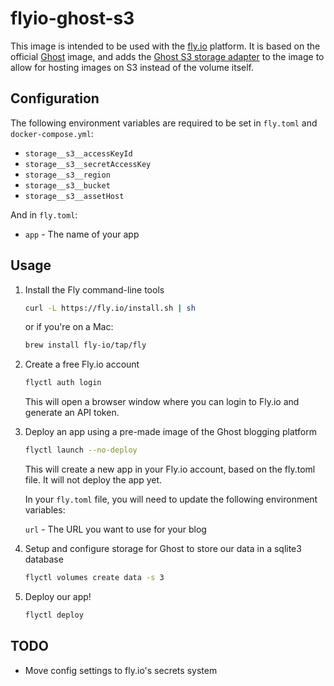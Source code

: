 # flyio-ghost-s3

This image is intended to be used with the [fly.io](https://fly.io) platform. It is based on the official [Ghost](https://hub.docker.com/_/ghost/) image, and adds the [Ghost S3 storage adapter](https://github.com/colinmeinke/ghost-storage-adapter-s3) to the image to allow for hosting images on S3 instead of the volume itself.

## Configuration

The following environment variables are required to be set in `fly.toml` and `docker-compose.yml`:

* `storage__s3__accessKeyId`
* `storage__s3__secretAccessKey`
* `storage__s3__region`
* `storage__s3__bucket`
* `storage__s3__assetHost`

And in `fly.toml`:

* `app` - The name of your app

## Usage

1. Install the Fly command-line tools

    ```bash
    curl -L https://fly.io/install.sh | sh
    ```

    or if you're on a Mac:

    ```bash
    brew install fly-io/tap/fly
    ```

2. Create a free Fly.io account

    ```bash
    flyctl auth login
    ```

    This will open a browser window where you can login to Fly.io and generate an API token.

3. Deploy an app using a pre-made image of the Ghost blogging platform

    ```bash
    flyctl launch --no-deploy 
    ```

    This will create a new app in your Fly.io account, based on the fly.toml file. It will not deploy the app yet.

    In your `fly.toml` file, you will need to update the following environment variables:

    `url` - The URL you want to use for your blog

4. Setup and configure storage for Ghost to store our data in a sqlite3 database

    ```bash
    flyctl volumes create data -s 3
    ```

5. Deploy our app!

    ```bash
    flyctl deploy
    ```

## TODO

* Move config settings to fly.io's secrets system
